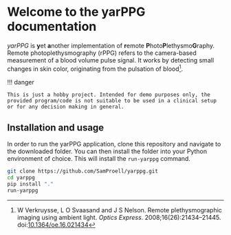 # Welcome to the yarPPG documentation
*yarPPG* is **y**et **a**nother implementation of **r**emote
**P**hoto**P**lethysmo**G**raphy.
Remote photo&shy;plethysmography (rPPG) refers to the camera-based measurement
of a blood volume pulse signal. It works by detecting small changes in skin
color, originating from the pulsation of blood[^1].

!!! danger

    This is just a hobby project. Intended for demo purposes only, the
    provided program/code is not suitable to be used in a clinical setup
    or for any decision making in general.


## Installation and usage
In order to run the yarPPG application, clone this repository and navigate
to the downloaded folder. You can then install the folder into your Python
environment of choice. This will install the `run-yarppg` command.

```bash
git clone https://github.com/SamProell/yarppg.git
cd yarppg
pip install "."
run-yarppg
```

[^1]: W Verkruysse, L O Svaasand and J S Nelson. Remote plethysmographic
      imaging using ambient light. *Optics Express*. 2008;16(26):21434–21445.
      doi:[10.1364/oe.16.021434](https://doi.org/10.1364/oe.16.021434)
